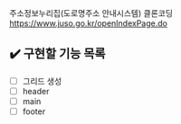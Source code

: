 주소정보누리집(도로명주소 안내시스템) 클론코딩
https://www.juso.go.kr/openIndexPage.do

## :heavy_check_mark: 구현할 기능 목록
 + [ ] 그리드 생성
 + [ ] header
 + [ ] main
 + [ ] footer
